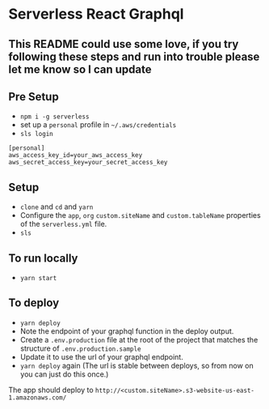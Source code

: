 # Serverless React Graphql

## This README could use some love, if you try following these steps and run into trouble please let me know so I can update

## Pre Setup

- `npm i -g serverless`
- set up a `personal` profile in `~/.aws/credentials`
- `sls login`

```
[personal]
aws_access_key_id=your_aws_access_key
aws_secret_access_key=your_secret_access_key
```

## Setup

- `clone` and `cd` and `yarn`
- Configure the `app`, `org` `custom.siteName` and `custom.tableName` properties of the `serverless.yml` file.
- `sls`

## To run locally

- `yarn start`

## To deploy

- `yarn deploy`
- Note the endpoint of your graphql function in the deploy output.
- Create a `.env.production` file at the root of the project that matches the structure of `.env.production.sample`
- Update it to use the url of your graphql endpoint.
- `yarn deploy` again (The url is stable between deploys, so from now on you can just do this once.)

The app should deploy to `http://<custom.siteName>.s3-website-us-east-1.amazonaws.com/`
